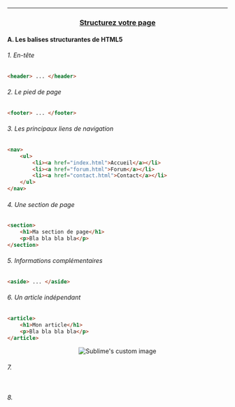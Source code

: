 ---------------------------------------------------------------------------------------------------------------------------------------------------------------
### <p align='center'> [Structurez votre page](https://openclassrooms.com/fr/courses/1603881-apprenez-a-creer-votre-site-web-avec-html5-et-css3/1605881-structurez-votre-page)</p>

#### A. Les balises structurantes de HTML5
###### 1. En-tête
```html
<header> ... </header>
```

###### 2. Le pied de page
```html
<footer> ... </footer>
```

###### 3. Les principaux liens de navigation 
```html
<nav>
    <ul>
        <li><a href="index.html">Accueil</a></li>
        <li><a href="forum.html">Forum</a></li>
        <li><a href="contact.html">Contact</a></li>
    </ul>
</nav>
```

###### 4. Une section de page
```html
<section>
    <h1>Ma section de page</h1>
    <p>Bla bla bla bla</p>
</section>
```

###### 5. Informations complémentaires
```html
<aside> ... </aside>
```

###### 6. Un article indépendant
```html
<article>
    <h1>Mon article</h1>
    <p>Bla bla bla bla</p>
</article>
```

<p align="center">
  <img src="https://user-images.githubusercontent.com/35907/194761512-8fe17e2f-450f-440d-9ff0-e3aa81f8f360.png" alt="Sublime's custom image"/>
</p>

###### 7. 
```
```

###### 8. 
```
```
